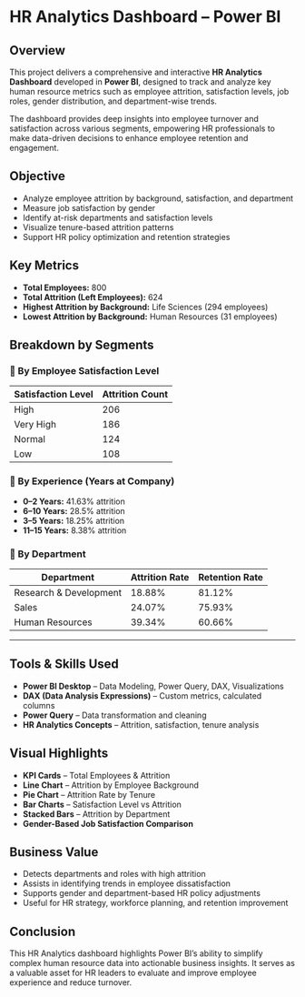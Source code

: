 # HR Analytics Dashboard – Power BI


##  Overview
This project delivers a comprehensive and interactive **HR Analytics Dashboard** developed in **Power BI**, designed to track and analyze key human resource metrics such as employee attrition, satisfaction levels, job roles, gender distribution, and department-wise trends.

The dashboard provides deep insights into employee turnover and satisfaction across various segments, empowering HR professionals to make data-driven decisions to enhance employee retention and engagement.

##  Objective
- Analyze employee attrition by background, satisfaction, and department
- Measure job satisfaction by gender
- Identify at-risk departments and satisfaction levels
- Visualize tenure-based attrition patterns
- Support HR policy optimization and retention strategies

##  Key Metrics
- **Total Employees:** 800  
- **Total Attrition (Left Employees):** 624  
- **Highest Attrition by Background:** Life Sciences (294 employees)  
- **Lowest Attrition by Background:** Human Resources (31 employees)  

##  Breakdown by Segments

### 🔹 By Employee Satisfaction Level
| Satisfaction Level | Attrition Count |
|--------------------|-----------------|
| High               | 206             |
| Very High          | 186             |
| Normal             | 124             |
| Low                | 108             |

### 🔹 By Experience (Years at Company)
- **0–2 Years:** 41.63% attrition  
- **6–10 Years:** 28.5% attrition  
- **3–5 Years:** 18.25% attrition  
- **11–15 Years:** 8.38% attrition  

### 🔹 By Department
| Department           | Attrition Rate | Retention Rate |
|----------------------|----------------|----------------|
| Research & Development | 18.88%       | 81.12%         |
| Sales                | 24.07%         | 75.93%         |
| Human Resources      | 39.34%         | 60.66%         |

---

##  Tools & Skills Used
- **Power BI Desktop** – Data Modeling, Power Query, DAX, Visualizations  
- **DAX (Data Analysis Expressions)** – Custom metrics, calculated columns  
- **Power Query** – Data transformation and cleaning  
- **HR Analytics Concepts** – Attrition, satisfaction, tenure analysis

##  Visual Highlights
- **KPI Cards** – Total Employees & Attrition  
- **Line Chart** – Attrition by Employee Background  
- **Pie Chart** – Attrition Rate by Tenure  
- **Bar Charts** – Satisfaction Level vs Attrition  
- **Stacked Bars** – Attrition by Department  
- **Gender-Based Job Satisfaction Comparison**

## Business Value
- Detects departments and roles with high attrition  
- Assists in identifying trends in employee dissatisfaction  
- Supports gender and department-based HR policy adjustments  
- Useful for HR strategy, workforce planning, and retention improvement

##  Conclusion
This HR Analytics dashboard highlights Power BI’s ability to simplify complex human resource data into actionable business insights. It serves as a valuable asset for HR leaders to evaluate and improve employee experience and reduce turnover.
